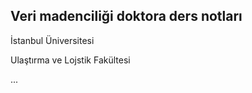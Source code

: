 ## Veri madenciliği doktora ders notları

İstanbul Üniversitesi

Ulaştırma ve Lojstik Fakültesi

...